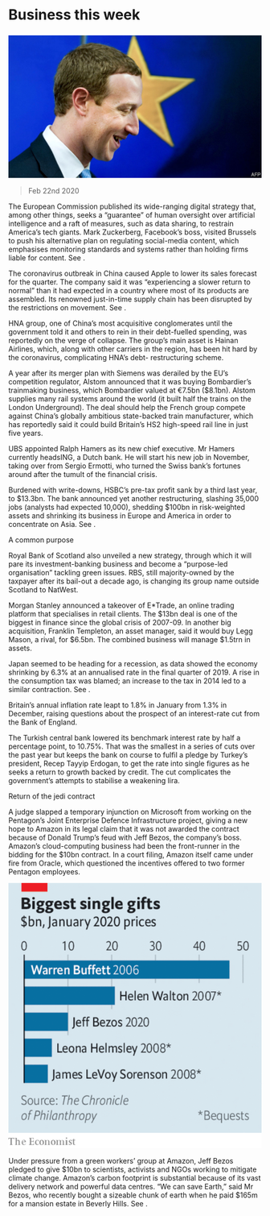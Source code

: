###### 

# Business this week 

#####  

![image](images/20200222_WWP501_0.jpg) 

> Feb 22nd 2020 

The European Commission published its wide-ranging digital strategy that, among other things, seeks a “guarantee” of human oversight over artificial intelligence and a raft of measures, such as data sharing, to restrain America’s tech giants. Mark Zuckerberg, Facebook’s boss, visited Brussels to push his alternative plan on regulating social-media content, which emphasises monitoring standards and systems rather than holding firms liable for content. See .


The coronavirus outbreak in China caused Apple to lower its sales forecast for the quarter. The company said it was “experiencing a slower return to normal” than it had expected in a country where most of its products are assembled. Its renowned just-in-time supply chain has been disrupted by the restrictions on movement. See .

HNA group, one of China’s most acquisitive conglomerates until the government told it and others to rein in their debt-fuelled spending, was reportedly on the verge of collapse. The group’s main asset is Hainan Airlines, which, along with other carriers in the region, has been hit hard by the coronavirus, complicating HNA’s debt- restructuring scheme.

A year after its merger plan with Siemens was derailed by the EU’s competition regulator, Alstom announced that it was buying Bombardier’s trainmaking business, which Bombardier valued at €7.5bn ($8.1bn). Alstom supplies many rail systems around the world (it built half the trains on the London Underground). The deal should help the French group compete against China’s globally ambitious state-backed train manufacturer, which has reportedly said it could build Britain’s HS2 high-speed rail line in just five years.

UBS appointed Ralph Hamers as its new chief executive. Mr Hamers currently headsING, a Dutch bank. He will start his new job in November, taking over from Sergio Ermotti, who turned the Swiss bank’s fortunes around after the tumult of the financial crisis.

Burdened with write-downs, HSBC’s pre-tax profit sank by a third last year, to $13.3bn. The bank announced yet another restructuring, slashing 35,000 jobs (analysts had expected 10,000), shedding $100bn in risk-weighted assets and shrinking its business in Europe and America in order to concentrate on Asia. See .

A common purpose

Royal Bank of Scotland also unveiled a new strategy, through which it will pare its investment-banking business and become a “purpose-led organisation” tackling green issues. RBS, still majority-owned by the taxpayer after its bail-out a decade ago, is changing its group name outside Scotland to NatWest.

Morgan Stanley announced a takeover of E*Trade, an online trading platform that specialises in retail clients. The $13bn deal is one of the biggest in finance since the global crisis of 2007-09. In another big acquisition, Franklin Templeton, an asset manager, said it would buy Legg Mason, a rival, for $6.5bn. The combined business will manage $1.5trn in assets.

Japan seemed to be heading for a recession, as data showed the economy shrinking by 6.3% at an annualised rate in the final quarter of 2019. A rise in the consumption tax was blamed; an increase to the tax in 2014 led to a similar contraction. See .

Britain’s annual inflation rate leapt to 1.8% in January from 1.3% in December, raising questions about the prospect of an interest-rate cut from the Bank of England.

The Turkish central bank lowered its benchmark interest rate by half a percentage point, to 10.75%. That was the smallest in a series of cuts over the past year but keeps the bank on course to fulfil a pledge by Turkey’s president, Recep Tayyip Erdogan, to get the rate into single figures as he seeks a return to growth backed by credit. The cut complicates the government’s attempts to stabilise a weakening lira.

Return of the jedi contract

A judge slapped a temporary injunction on Microsoft from working on the Pentagon’s Joint Enterprise Defence Infrastructure project, giving a new hope to Amazon in its legal claim that it was not awarded the contract because of Donald Trump’s feud with Jeff Bezos, the company’s boss. Amazon’s cloud-computing business had been the front-runner in the bidding for the $10bn contract. In a court filing, Amazon itself came under fire from Oracle, which questioned the incentives offered to two former Pentagon employees.

![image](images/20200222_WWC241.png) 


Under pressure from a green workers’ group at Amazon, Jeff Bezos pledged to give $10bn to scientists, activists and NGOs working to mitigate climate change. Amazon’s carbon footprint is substantial because of its vast delivery network and powerful data centres. “We can save Earth,” said Mr Bezos, who recently bought a sizeable chunk of earth when he paid $165m for a mansion estate in Beverly Hills. See .

